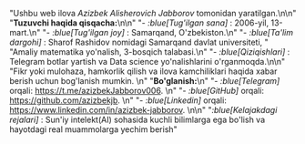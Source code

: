 "Ushbu web ilova *Azizbek Alisherovich Jabborov* tomonidan yaratilgan.\n\n"
        "**Tuzuvchi haqida qisqacha:**\n\n"
        "- *:blue[Tug'ilgan sana]* : 2006-yil, 13-mart.\n"
        "- *:blue[Tug'ilgan joy]* : Samarqand, O'zbekiston.\n"
        "- *:blue[Ta'lim dargohi]* : Sharof Rashidov nomidagi Samarqand davlat universiteti, "
        "Amaliy matematika yo'nalish, 3-bosqich talabasi.\n"
        "- *:blue[Qiziqishlari]* : Telegram botlar yartish va Data science yo'nalishlarini o'rganmoqda.\n\n"
        "Fikr yoki mulohaza, hamkorlik qilish va ilova kamchiliklari haqida xabar berish uchun bog'lanish mumkin. \n"
        "**Bo'glanish:**\n"
        "- *:blue[Telegram]* orqali: https://t.me/azizbekJabborov006. \n"
        "- *:blue[GitHub]* orqali: https://github.com/azizbekjb. \n"
        "- *:blue[Linkedin]* orqali: https://www.linkedin.com/in/azizbek-jabborov. \n\n"
        "*:blue[Kelajakdagi rejalari]* : Sun'iy intelekt(AI) sohasida kuchli bilimlarga ega bo'lish va hayotdagi real muammolarga yechim berish"
